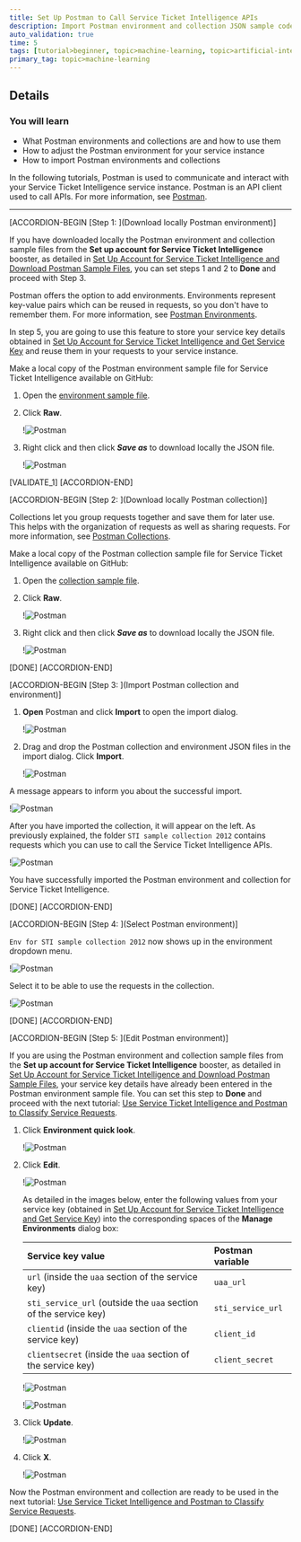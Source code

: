 ```yaml
---
title: Set Up Postman to Call Service Ticket Intelligence APIs
description: Import Postman environment and collection JSON sample code files to call the Service Ticket Intelligence APIs.
auto_validation: true
time: 5
tags: [tutorial>beginner, topic>machine-learning, topic>artificial-intelligence, topic>cloud, products>sap-business-technology-platform, products>sap-ai-business-services, products>service-ticket-intelligence]
primary_tag: topic>machine-learning
---
```


## Details
### You will learn
  - What Postman environments and collections are and how to use them
  - How to adjust the Postman environment for your service instance
  - How to import Postman environments and collections

In the following tutorials, Postman is used to communicate and interact with your Service Ticket Intelligence service instance. Postman is an API client used to call APIs. For more information, see [Postman](https://learning.getpostman.com/).

---

[ACCORDION-BEGIN [Step 1: ](Download locally Postman environment)]

If you have downloaded locally the Postman environment and collection sample files from the **Set up account for Service Ticket Intelligence** booster, as detailed in [Set Up Account for Service Ticket Intelligence and Download Postman Sample Files](cp-aibus-sti-booster-postman), you can set steps 1 and 2 to **Done** and proceed with Step 3.

Postman offers the option to add environments. Environments represent key-value pairs which can be reused in requests, so you don't have to remember them. For more information, see [Postman Environments](https://learning.getpostman.com/docs/postman/environments-and-globals/intro-to-environments-and-globals/).

In step 5, you are going to use this feature to store your service key details obtained in [Set Up Account for Service Ticket Intelligence and Get Service Key](cp-aibus-sti-booster-key) and reuse them in your requests to your service instance.

Make a local copy of the Postman environment sample file for Service Ticket Intelligence available on GitHub:

1. Open the [environment sample file](https://github.com/SAP-samples/service-ticket-intelligence-postman-collection/blob/main/Env%20for%20STI%20sample%20collection%202012.postman_environment.json).

2. Click **Raw**.

    !![Postman](raw-env.png)

3. Right click and then click ***Save as*** to download locally the JSON file.

    !![Postman](raw-env-save.png)

[VALIDATE_1]
[ACCORDION-END]


[ACCORDION-BEGIN [Step 2: ](Download locally Postman collection)]

Collections let you group requests together and save them for later use. This helps with the organization of requests as well as sharing requests. For more information, see [Postman Collections](https://learning.getpostman.com/docs/postman/collections/intro-to-collections/).

Make a local copy of the Postman collection sample file for Service Ticket Intelligence available on GitHub:

1. Open the [collection sample file](https://github.com/SAP-samples/service-ticket-intelligence-postman-collection/blob/main/STI%20sample%20collection%202108.postman_collection.json).

2. Click **Raw**.

    !![Postman](raw-coll.png)

3. Right click and then click ***Save as*** to download locally the JSON file.

    !![Postman](raw-coll-save.png)

[DONE]
[ACCORDION-END]


[ACCORDION-BEGIN [Step 3: ](Import Postman collection and environment)]

1. **Open** Postman and click **Import** to open the import dialog.

    !![Postman](postman-import-button.png)

2. Drag and drop the Postman collection and environment JSON files in the import dialog. Click **Import**.

    !![Postman](postman-import-dialog.png)

A message appears to inform you about the successful import.

!![Postman](import-success.png)

After you have imported the collection, it will appear on the left. As previously explained, the folder `STI sample collection 2012` contains requests which you can use to call the Service Ticket Intelligence APIs.

!![Postman](postman-collection.png)

You have successfully imported the Postman environment and collection for Service Ticket Intelligence.

[DONE]
[ACCORDION-END]


[ACCORDION-BEGIN [Step 4: ](Select Postman environment)]

`Env for STI sample collection 2012` now shows up in the environment dropdown menu.

!![Postman](postman-environment-list.png)

Select it to be able to use the requests in the collection.

!![Postman](postman-select-environment.png)

[DONE]
[ACCORDION-END]


[ACCORDION-BEGIN [Step 5: ](Edit Postman environment)]

If you are using the Postman environment and collection sample files from the **Set up account for Service Ticket Intelligence** booster, as detailed in [Set Up Account for Service Ticket Intelligence and Download Postman Sample Files](cp-aibus-sti-booster-postman), your service key details have already been entered in the Postman environment sample file. You can set this step to **Done** and proceed with the next tutorial: [Use Service Ticket Intelligence and Postman to Classify Service Requests](cp-aibus-sti-postman-classification).

1. Click **Environment quick look**.

    !![Postman](postman-environment-quick-look.png)

2. Click **Edit**.

    !![Postman](postman-environment-edit.png)

    As detailed in the images below, enter the following values from your service key (obtained in [Set Up Account for Service Ticket Intelligence and Get Service Key](cp-aibus-sti-booster-key)) into the corresponding spaces of the **Manage Environments** dialog box:

    |  Service key value                                                | Postman variable
    |  :----------------------------------------------------------------| :--------------------
    |  `url` (inside the `uaa` section of the service key)              | `uaa_url`
    |  `sti_service_url` (outside the `uaa` section of the service key) | `sti_service_url`
    |  `clientid` (inside the `uaa` section of the service key)         | `client_id`
    |  `clientsecret` (inside the `uaa` section of the service key)     | `client_secret`

    !![Postman](service-key.png)

    !![Postman](postman-environment-manage.png)

3. Click **Update**.

    !![Postman](postman-environment-update.png)

4. Click **X**.

    !![Postman](postman-environment-managex.png)

Now the Postman environment and collection are ready to be used in the next tutorial: [Use Service Ticket Intelligence and Postman to Classify Service Requests](cp-aibus-sti-postman-classification).

[DONE]
[ACCORDION-END]
